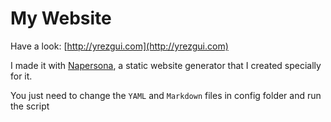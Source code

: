 # My Website

Have a look: [http://yrezgui.com](http://yrezgui.com)

I made it with [Napersona](https://github.com/yrezgui/napersona), a static website generator that I created specially for it.

You just need to change the `YAML` and `Markdown` files in config folder and run the script